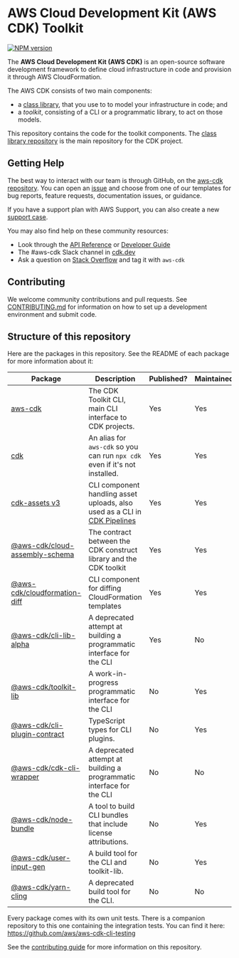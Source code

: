 # AWS Cloud Development Kit (AWS CDK) Toolkit

[![NPM version](https://badge.fury.io/js/aws-cdk.svg)](https://badge.fury.io/js/aws-cdk)

The **AWS Cloud Development Kit (AWS CDK)** is an open-source software
development framework to define cloud infrastructure in code and provision it
through AWS CloudFormation.

The AWS CDK consists of two main components:

- a [class library](https://github.com/aws/aws-cdk), that you use to
  to model your infrastructure in code; and
- a *toolkit*, consisting of a CLI or a programmatic library, to act on those
  models.

This repository contains the code for the toolkit components. The [class library
repository](https://github.com/aws/aws-cdk) is the main repository for the CDK
project.

## Getting Help

The best way to interact with our team is through GitHub, on the [aws-cdk
repository](https://github.com/aws/aws-cdk). You can open an
[issue](https://github.com/aws/aws-cdk/issues/new/choose) and choose from one of
our templates for bug reports, feature requests, documentation issues, or
guidance.

If you have a support plan with AWS Support, you can also create a new [support case](https://console.aws.amazon.com/support/home#/).

You may also find help on these community resources:

* Look through the [API Reference](https://docs.aws.amazon.com/cdk/api/latest/docs/aws-construct-library.html) or [Developer Guide](https://docs.aws.amazon.com/cdk/latest/guide)
* The #aws-cdk Slack channel in [cdk.dev](https://cdk.dev)
* Ask a question on [Stack Overflow](https://stackoverflow.com/questions/tagged/aws-cdk)
  and tag it with `aws-cdk`

## Contributing

We welcome community contributions and pull requests. See
[CONTRIBUTING.md](./CONTRIBUTING.md) for information on how to set up a development
environment and submit code.

## Structure of this repository

Here are the packages in this repository. See the README of each package for more information about it:

| Package | Description | Published? | Maintained? |
|---------|-------------|------------|-------------|
| [aws-cdk](./packages/aws-cdk/) | The CDK Toolkit CLI, main CLI interface to CDK projects. | Yes | Yes |
| [cdk](./packages/cdk/) | An alias for `aws-cdk` so you can run `npx cdk` even if it's not installed. | Yes | Yes |
| [cdk-assets v3](./packages/cdk-assets/) | CLI component handling asset uploads, also used as a CLI in [CDK Pipelines](https://docs.aws.amazon.com/cdk/api/v2/docs/aws-cdk-lib.pipelines-readme.html) | Yes | Yes |
| [@aws-cdk/cloud-assembly-schema](./packages/@aws-cdk//cloud-assembly-schema/) | The contract between the CDK construct library and the CDK toolkit | Yes | Yes |
| [@aws-cdk/cloudformation-diff](./packages/@aws-cdk/cloudformation-diff/) | CLI component for diffing CloudFormation templates | Yes | Yes |
| [@aws-cdk/cli-lib-alpha](./packages/@aws-cdk/cli-lib-alpha/) | A deprecated attempt at building a programmatic interface for the CLI | Yes | No |
| [@aws-cdk/toolkit-lib](./packages/@aws-cdk/toolkit-lib/) | A work-in-progress programmatic interface for the CLI | No | Yes |
| [@aws-cdk/cli-plugin-contract](./packages/@aws-cdk/cli-plugin-contract/) | TypeScript types for CLI plugins. | No | Yes |
| [@aws-cdk/cdk-cli-wrapper](./packages/@aws-cdk/cdk-cli-wrapper/) | A deprecated attempt at building a programmatic interface for the CLI | No | No |
| [@aws-cdk/node-bundle](./packages/@aws-cdk/node-bundle/) | A tool to build CLI bundles that include license attributions. | No | Yes |
| [@aws-cdk/user-input-gen](./packages/@aws-cdk/user-input-gen/) | A build tool for the CLI and toolkit-lib. | No | Yes |
| [@aws-cdk/yarn-cling](./packages/@aws-cdk/yarn-cling/) | A deprecated build tool for the CLI. | No | No |

Every package comes with its own unit tests. There is a companion repository to this one containing the integration tests. You can find it here: <https://github.com/aws/aws-cdk-cli-testing>

See the [contributing guide](./CONTRIBUTING.md) for more information on this repository.

